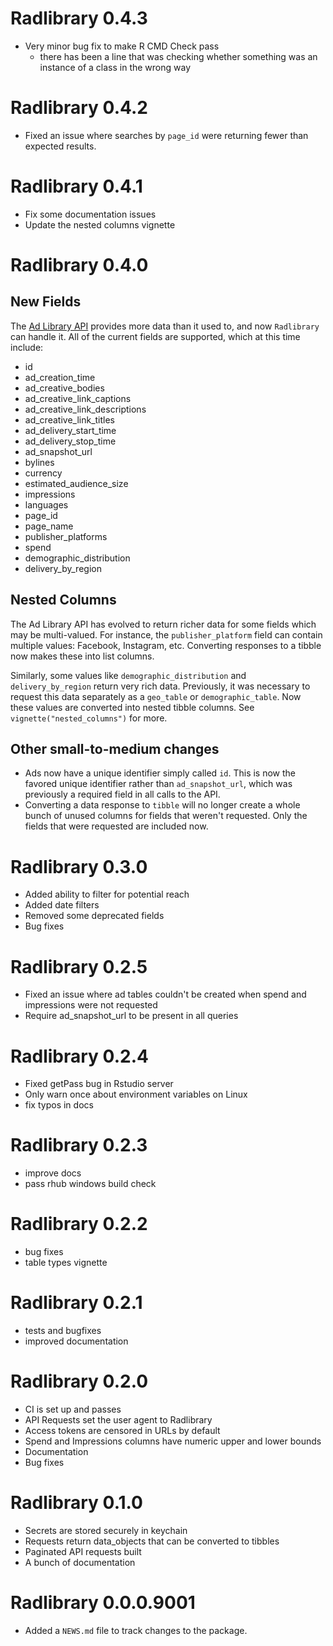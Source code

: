 # Radlibrary 0.4.3
* Very minor bug fix to make R CMD Check pass
  * there has been a line that was checking whether something was an instance of a class in the wrong way

# Radlibrary 0.4.2
* Fixed an issue where searches by `page_id` were returning fewer than expected results.

# Radlibrary 0.4.1
* Fix some documentation issues
* Update the nested columns vignette

# Radlibrary 0.4.0

## New Fields

The [Ad Library API](https://www.facebook.com/ads/library/api/?source=nav-header) provides more data than it used to, and now `Radlibrary` can handle it. All of the current fields are supported, which at this time include:

-  id
-  ad_creation_time
-  ad_creative_bodies
-  ad_creative_link_captions
-  ad_creative_link_descriptions
-  ad_creative_link_titles
-  ad_delivery_start_time
-  ad_delivery_stop_time
-  ad_snapshot_url
-  bylines
-  currency
-  estimated_audience_size
-  impressions
-  languages
-  page_id
-  page_name
-  publisher_platforms
-  spend
-  demographic_distribution
-  delivery_by_region

## Nested Columns

The Ad Library API has evolved to return richer data for some fields which may be multi-valued. For instance, the `publisher_platform` field can contain multiple values: Facebook, Instagram, etc. Converting responses to a tibble now makes these into list columns.

Similarly, some values like `demographic_distribution` and `delivery_by_region` return very rich data. Previously, it was necessary to request this data separately as a `geo_table` or `demographic_table`. Now these values are converted into nested tibble columns. See `vignette("nested_columns")` for more.

## Other small-to-medium changes

- Ads now have a unique identifier simply called `id`. This is now the favored unique identifier rather than `ad_snapshot_url`, which was previously a required field in all calls to the API.
- Converting a data response to `tibble` will no longer create a whole bunch of unused columns for fields that weren't requested. Only the fields that were requested are included now.


# Radlibrary 0.3.0
* Added ability to filter for potential reach
* Added date filters
* Removed some deprecated fields
* Bug fixes

# Radlibrary 0.2.5
* Fixed an issue where ad tables couldn't be created when spend and impressions
were not requested
* Require ad_snapshot_url to be present in all queries

# Radlibrary 0.2.4
* Fixed getPass bug in Rstudio server
* Only warn once about environment variables on Linux
* fix typos in docs

# Radlibrary 0.2.3
* improve docs
* pass rhub windows build check

# Radlibrary 0.2.2
* bug fixes
* table types vignette

# Radlibrary 0.2.1
* tests and bugfixes
* improved documentation

# Radlibrary 0.2.0
* CI is set up and passes
* API Requests set the user agent to Radlibrary
* Access tokens are censored in URLs by default
* Spend and Impressions columns have numeric upper and lower bounds
* Documentation
* Bug fixes

# Radlibrary 0.1.0
* Secrets are stored securely in keychain
* Requests return data_objects that can be converted to tibbles
* Paginated API requests built
* A bunch of documentation

# Radlibrary 0.0.0.9001

* Added a `NEWS.md` file to track changes to the package.
